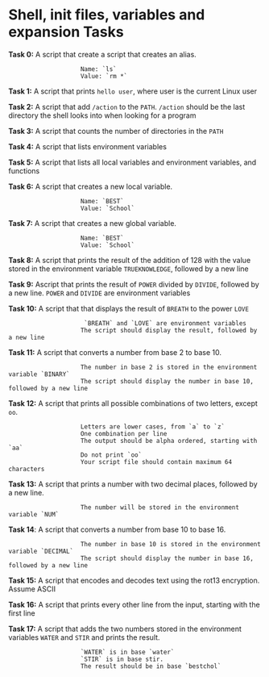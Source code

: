 # Shell, init files, variables and expansion Tasks

**Task 0:** A script that create a script that creates an alias.

                        Name: `ls` 
                        Value: `rm *`

**Task 1:** A script that prints `hello user`, where user is the current Linux user

**Task 2:** A script that add `/action` to the `PATH`. `/action` should be the last directory the shell looks into when looking for a program

**Task 3:** A script that counts the number of directories in the `PATH`

**Task 4:** A script that lists environment variables

**Task 5:** A script that lists all local variables and environment variables, and functions

**Task 6:** A script that creates a new local variable.

                        Name: `BEST`
                        Value: `School`

**Task 7:** A script that creates a new global variable.

                        Name: `BEST`
                        Value: `School`

**Task 8:** A script that prints the result of the addition of 128 with the value stored in the environment variable `TRUEKNOWLEDGE`, followed by a new line

**Task 9:** Ascript that prints the result of `POWER` divided by `DIVIDE`, followed by a new line. `POWER` and `DIVIDE` are environment variables

**Task 10:** A script that that displays the result of `BREATH` to the power `LOVE`

                         `BREATH` and `LOVE` are environment variables
                        The script should display the result, followed by a new line


**Task 11:** A script that converts a number from base 2 to base 10.

                        The number in base 2 is stored in the environment variable `BINARY`
                        The script should display the number in base 10, followed by a new line
                        
**Task 12:** A script that prints all possible combinations of two letters, except `oo`.

                        Letters are lower cases, from `a` to `z`
                        One combination per line
                        The output should be alpha ordered, starting with `aa`
                        Do not print `oo`
                        Your script file should contain maximum 64 characters

**Task 13:** A script that prints a number with two decimal places, followed by a new line.

                        The number will be stored in the environment variable `NUM`

**Task 14**: A script that converts a number from base 10 to base 16.

                        The number in base 10 is stored in the environment variable `DECIMAL`
                        The script should display the number in base 16, followed by a new line

**Task 15:** A script that encodes and decodes text using the rot13 encryption. Assume ASCII

**Task 16:** A script that prints every other line from the input, starting with the first line

**Task 17:** A script that adds the two numbers stored in the environment variables `WATER` and `STIR` and prints the result.

                        `WATER` is in base `water`
                        `STIR` is in base stir.
                        The result should be in base `bestchol`
                        
